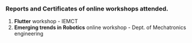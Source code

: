 ### Reports and Certificates of online workshops attended.  
1. **Flutter** workshop - IEMCT  
2. **Emerging trends in Robotics** online workshop - Dept. of Mechatronics engineering
